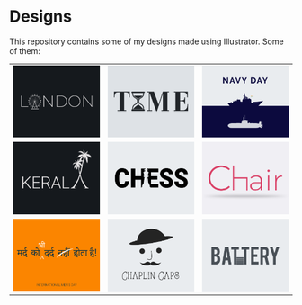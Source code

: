 # Designs
This repository contains some of my designs made using Illustrator.
Some of them:
<table>
    <tr>
      <td><img src="2020-12/png/16.12.2020.png"></td>
      <td><img src="2020-11/png/16.11.2020.png"></td>
      <td><img src="2020-12/png/04.12.2020.png"></td>
    </tr>
    <tr>
      <td><img src="2020-12/png/25.12.2020.png"></td>
      <td><img src="2020-11/png/20.11.2020.png"></td>
      <td><img src="2020-11/png/17.11.2020.png"></td>
    </tr>
    <tr>
      <td><img src="2020-11/png/19.11.2020.png"></td>
      <td><img src="2020-11/png/18.11.2020.png"></td>
      <td><img src="2020-11/png/28.11.2020.png"></td>
    </tr>
</table>
